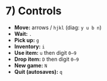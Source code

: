 # 7) Controls

- **Move:** arrows / `hjkl` (diag: `y u b n`)
- **Wait:** `.`
- **Pick up:** `g`
- **Inventory:** `i`
- **Use item:** `u` then digit `0–9`
- **Drop item:** `D` then digit `0–9`
- **New game:** `N`
- **Quit (autosaves):** `q`
